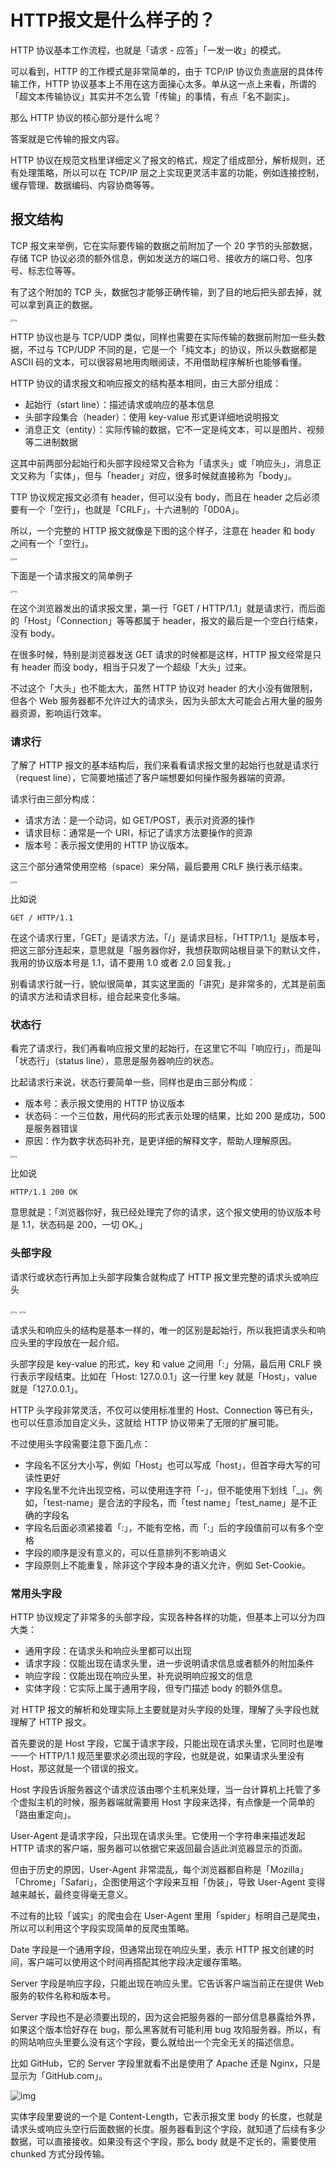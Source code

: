 # HTTP报文是什么样子的？

HTTP 协议基本工作流程，也就是「请求 - 应答」「一发一收」的模式。

可以看到，HTTP 的工作模式是非常简单的，由于 TCP/IP 协议负责底层的具体传输工作，HTTP 协议基本上不用在这方面操心太多。单从这一点上来看，所谓的「超文本传输协议」其实并不怎么管「传输」的事情，有点「名不副实」。

那么 HTTP 协议的核心部分是什么呢？

答案就是它传输的报文内容。

HTTP 协议在规范文档里详细定义了报文的格式，规定了组成部分，解析规则，还有处理策略，所以可以在 TCP/IP 层之上实现更灵活丰富的功能，例如连接控制，缓存管理、数据编码、内容协商等等。

## 报文结构

TCP 报文来举例，它在实际要传输的数据之前附加了一个 20 字节的头部数据，存储 TCP 协议必须的额外信息，例如发送方的端口号、接收方的端口号、包序号、标志位等等。

有了这个附加的 TCP 头，数据包才能够正确传输，到了目的地后把头部去掉，就可以拿到真正的数据。

<img src="http://dean-imgsubmit.oss-cn-beijing.aliyuncs.com/img/174bb72bad50127ac84427a72327f095.png" alt="img" style="zoom:25%;" />

HTTP 协议也是与 TCP/UDP 类似，同样也需要在实际传输的数据前附加一些头数据，不过与 TCP/UDP 不同的是，它是一个「纯文本」的协议，所以头数据都是 ASCII 码的文本，可以很容易地用肉眼阅读，不用借助程序解析也能够看懂。

HTTP 协议的请求报文和响应报文的结构基本相同，由三大部分组成：

- 起始行（start line）：描述请求或响应的基本信息
- 头部字段集合（header）：使用 key-value 形式更详细地说明报文
- 消息正文（entity）：实际传输的数据，它不一定是纯文本，可以是图片、视频等二进制数据

这其中前两部分起始行和头部字段经常又合称为「请求头」或「响应头」，消息正文又称为「实体」，但与「header」对应，很多时候就直接称为「body」。

TTP 协议规定报文必须有 header，但可以没有 body，而且在 header 之后必须要有一个「空行」，也就是「CRLF」，十六进制的「0D0A」。

所以，一个完整的 HTTP 报文就像是下图的这个样子，注意在 header 和 body 之间有一个「空行」。

<img src="http://dean-imgsubmit.oss-cn-beijing.aliyuncs.com/img/62e061618977565c22c2cf09930e1d3c.png" alt="img" style="zoom:25%;" />

下面是一个请求报文的简单例子

<img src="http://dean-imgsubmit.oss-cn-beijing.aliyuncs.com/img/b191c8760c8ad33acd9bb005b251a2df.png" alt="img" style="zoom:25%;" />

在这个浏览器发出的请求报文里，第一行「GET / HTTP/1.1」就是请求行，而后面的「Host」「Connection」等等都属于 header，报文的最后是一个空白行结束，没有 body。

在很多时候，特别是浏览器发送 GET 请求的时候都是这样，HTTP 报文经常是只有 header 而没 body，相当于只发了一个超级「大头」过来。

不过这个「大头」也不能太大，虽然 HTTP 协议对 header 的大小没有做限制，但各个 Web 服务器都不允许过大的请求头，因为头部太大可能会占用大量的服务器资源，影响运行效率。

### 请求行

了解了 HTTP 报文的基本结构后，我们来看看请求报文里的起始行也就是请求行（request line），它简要地描述了客户端想要如何操作服务器端的资源。

请求行由三部分构成：

- 请求方法：是一个动词，如 GET/POST，表示对资源的操作
- 请求目标：通常是一个 URI，标记了请求方法要操作的资源
- 版本号：表示报文使用的 HTTP 协议版本。

这三个部分通常使用空格（space）来分隔，最后要用 CRLF 换行表示结束。

<img src="http://dean-imgsubmit.oss-cn-beijing.aliyuncs.com/img/36108959084392065f36dff3e12967b9.png" alt="img" style="zoom:25%;" />

比如说

```http
GET / HTTP/1.1
```

在这个请求行里，「GET」是请求方法，「/」是请求目标，「HTTP/1.1」是版本号，把这三部分连起来，意思就是「服务器你好，我想获取网站根目录下的默认文件，我用的协议版本号是 1.1，请不要用 1.0 或者 2.0 回复我。」

别看请求行就一行，貌似很简单，其实这里面的「讲究」是非常多的，尤其是前面的请求方法和请求目标，组合起来变化多端。

### 状态行

看完了请求行，我们再看响应报文里的起始行，在这里它不叫「响应行」，而是叫「状态行」（status line），意思是服务器响应的状态。

比起请求行来说，状态行要简单一些，同样也是由三部分构成：

- 版本号：表示报文使用的 HTTP 协议版本
- 状态码：一个三位数，用代码的形式表示处理的结果，比如 200 是成功，500 是服务器错误
- 原因：作为数字状态码补充，是更详细的解释文字，帮助人理解原因。

<img src="https://static001.geekbang.org/resource/image/a1/00/a1477b903cd4d5a69686683c0dbc3300.png" alt="img" style="zoom:25%;" />

比如说

```
HTTP/1.1 200 OK
```

意思就是：「浏览器你好，我已经处理完了你的请求，这个报文使用的协议版本号是 1.1，状态码是 200，一切 OK。」

### 头部字段

请求行或状态行再加上头部字段集合就构成了 HTTP 报文里完整的请求头或响应头

<img src="https://static001.geekbang.org/resource/image/1f/ea/1fe4c1121c50abcf571cebd677a8bdea.png" alt="img" style="zoom:25%;" />

<img src="http://dean-imgsubmit.oss-cn-beijing.aliyuncs.com/img/cb0d1d2c56400fe9c9988ee32842b175.png" alt="img" style="zoom:25%;" />

请求头和响应头的结构是基本一样的，唯一的区别是起始行，所以我把请求头和响应头里的字段放在一起介绍。

头部字段是 key-value 的形式，key 和 value 之间用「:」分隔，最后用 CRLF 换行表示字段结束。比如在「Host: 127.0.0.1」这一行里 key 就是「Host」，value 就是「127.0.0.1」。

HTTP 头字段非常灵活，不仅可以使用标准里的 Host、Connection 等已有头，也可以任意添加自定义头，这就给 HTTP 协议带来了无限的扩展可能。

不过使用头字段需要注意下面几点：

- 字段名不区分大小写，例如「Host」也可以写成「host」，但首字母大写的可读性更好
- 字段名里不允许出现空格，可以使用连字符「-」，但不能使用下划线「_」。例如，「test-name」是合法的字段名，而「test name」「test_name」是不正确的字段名
- 字段名后面必须紧接着「:」，不能有空格，而「:」后的字段值前可以有多个空格
- 字段的顺序是没有意义的，可以任意排列不影响语义
- 字段原则上不能重复，除非这个字段本身的语义允许，例如 Set-Cookie。

### 常用头字段

HTTP 协议规定了非常多的头部字段，实现各种各样的功能，但基本上可以分为四大类：

- 通用字段：在请求头和响应头里都可以出现
- 请求字段：仅能出现在请求头里，进一步说明请求信息或者额外的附加条件
- 响应字段：仅能出现在响应头里，补充说明响应报文的信息
- 实体字段：它实际上属于通用字段，但专门描述 body 的额外信息。

对 HTTP 报文的解析和处理实际上主要就是对头字段的处理，理解了头字段也就理解了 HTTP 报文。

首先要说的是 Host 字段，它属于请求字段，只能出现在请求头里，它同时也是唯一一个 HTTP/1.1 规范里要求必须出现的字段，也就是说，如果请求头里没有 Host，那这就是一个错误的报文。

Host 字段告诉服务器这个请求应该由哪个主机来处理，当一台计算机上托管了多个虚拟主机的时候，服务器端就需要用 Host 字段来选择，有点像是一个简单的「路由重定向」。

User-Agent 是请求字段，只出现在请求头里。它使用一个字符串来描述发起 HTTP 请求的客户端，服务器可以依据它来返回最合适此浏览器显示的页面。

但由于历史的原因，User-Agent 非常混乱，每个浏览器都自称是「Mozilla」「Chrome」「Safari」，企图使用这个字段来互相「伪装」，导致 User-Agent 变得越来越长，最终变得毫无意义。

不过有的比较「诚实」的爬虫会在 User-Agent 里用「spider」标明自己是爬虫，所以可以利用这个字段实现简单的反爬虫策略。

Date 字段是一个通用字段，但通常出现在响应头里，表示 HTTP 报文创建的时间，客户端可以使用这个时间再搭配其他字段决定缓存策略。

Server 字段是响应字段，只能出现在响应头里。它告诉客户端当前正在提供 Web 服务的软件名称和版本号。

Server 字段也不是必须要出现的，因为这会把服务器的一部分信息暴露给外界，如果这个版本恰好存在 bug，那么黑客就有可能利用 bug 攻陷服务器。所以，有的网站响应头里要么没有这个字段，要么就给出一个完全无关的描述信息。

比如 GitHub，它的 Server 字段里就看不出是使用了 Apache 还是 Nginx，只是显示为「GitHub.com」。

![img](http://dean-imgsubmit.oss-cn-beijing.aliyuncs.com/img/f1970aaecad58fb18938e262ea7f311c.png)

实体字段里要说的一个是 Content-Length，它表示报文里 body 的长度，也就是请求头或响应头空行后面数据的长度。服务器看到这个字段，就知道了后续有多少数据，可以直接接收。如果没有这个字段，那么 body 就是不定长的，需要使用 chunked 方式分段传输。